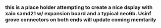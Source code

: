 ### this is a place holder attempting to create a nice dsplay with xaio samd21 w/ expansion board and a typical neo6b.  Usinf grove connectors on both ends will update coming memtarily ###
